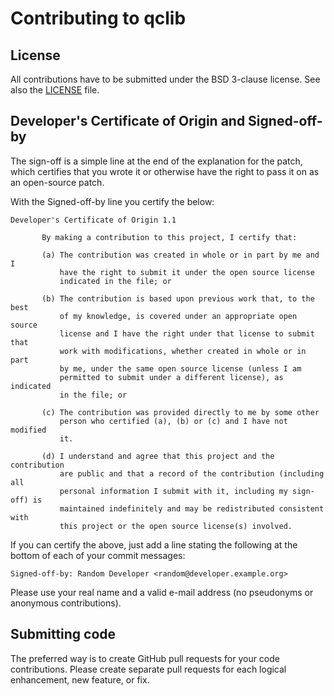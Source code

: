 Contributing to qclib
=====================


License
-------
All contributions have to be submitted under the BSD 3-clause license. See also
the [LICENSE](LICENSE) file.


Developer's Certificate of Origin and Signed-off-by
---------------------------------------------------
The sign-off is a simple line at the end of the explanation for the patch,
which certifies that you wrote it or otherwise have the right to pass it on as
an open-source patch.

With the Signed-off-by line you certify the below:

```
Developer's Certificate of Origin 1.1

       By making a contribution to this project, I certify that:

       (a) The contribution was created in whole or in part by me and I
           have the right to submit it under the open source license
           indicated in the file; or

       (b) The contribution is based upon previous work that, to the best
           of my knowledge, is covered under an appropriate open source
           license and I have the right under that license to submit that
           work with modifications, whether created in whole or in part
           by me, under the same open source license (unless I am
           permitted to submit under a different license), as indicated
           in the file; or

       (c) The contribution was provided directly to me by some other
           person who certified (a), (b) or (c) and I have not modified
           it.

       (d) I understand and agree that this project and the contribution
           are public and that a record of the contribution (including all
           personal information I submit with it, including my sign-off) is
           maintained indefinitely and may be redistributed consistent with
           this project or the open source license(s) involved.
```

If you can certify the above, just add a line stating the following at the
bottom of each of your commit messages:

```
Signed-off-by: Random Developer <random@developer.example.org>
```

Please use your real name and a valid e-mail address (no pseudonyms or anonymous
contributions).


Submitting code
---------------
The preferred way is to create GitHub pull requests for your code contributions.
Please create separate pull requests for each logical enhancement, new feature,
or fix.

